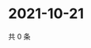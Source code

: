 # 2021-10-21

共 0 条

<!-- BEGIN WEIBO -->
<!-- 最后更新时间 Thu Oct 21 2021 13:07:51 GMT+0800 (China Standard Time) -->

<!-- END WEIBO -->
